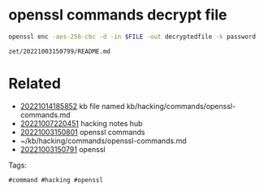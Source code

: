 # openssl commands decrypt file
```bash
openssl enc -aes-256-cbc -d -in $FILE -out decryptedfile -k password
```

` zet/20221003150799/README.md `

# Related

- [20221014185852](/zet/20221014185852/README.md) kb file named kb/hacking/commands/openssl-commands.md
- [20221007220451](/zet/20221007220451/README.md) hacking notes hub
- [20221003150801](/zet/20221003150801/README.md) openssl commands
- ~/kb/hacking/commands/openssl-commands.md
- [20221003150791](/zet/20221003150791/README.md) openssl

Tags:

    #command #hacking #openssl 
